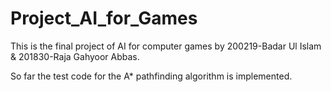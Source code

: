 # Project_AI_for_Games
This is the final project of AI for computer games by 200219-Badar Ul Islam &amp; 201830-Raja Gahyoor Abbas.

So far the test code for the A* pathfinding algorithm is implemented. 
